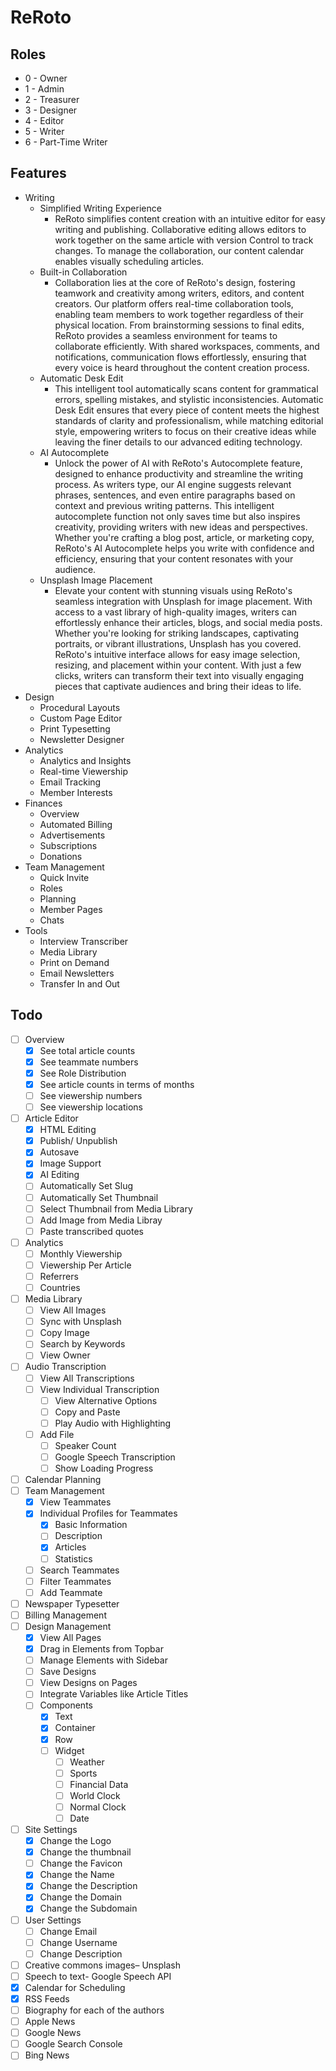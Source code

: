 # ReRoto

## Roles

- 0 - Owner
- 1 - Admin
- 2 - Treasurer
- 3 - Designer
- 4 - Editor
- 5 - Writer
- 6 - Part-Time Writer

## Features

- Writing
  - Simplified Writing Experience
    - ReRoto simplifies content creation with an intuitive editor for easy writing and publishing. Collaborative editing allows editors to work together on the same article with version Control to track changes. To manage the collaboration, our content calendar enables visually scheduling articles.
  - Built-in Collaboration
    - Collaboration lies at the core of ReRoto's design, fostering teamwork and creativity among writers, editors, and content creators. Our platform offers real-time collaboration tools, enabling team members to work together regardless of their physical location. From brainstorming sessions to final edits, ReRoto provides a seamless environment for teams to collaborate efficiently. With shared workspaces, comments, and notifications, communication flows effortlessly, ensuring that every voice is heard throughout the content creation process.
  - Automatic Desk Edit
    - This intelligent tool automatically scans content for grammatical errors, spelling mistakes, and stylistic inconsistencies. Automatic Desk Edit ensures that every piece of content meets the highest standards of clarity and professionalism, while matching editorial style, empowering writers to focus on their creative ideas while leaving the finer details to our advanced editing technology.
  - AI Autocomplete
    - Unlock the power of AI with ReRoto's Autocomplete feature, designed to enhance productivity and streamline the writing process. As writers type, our AI engine suggests relevant phrases, sentences, and even entire paragraphs based on context and previous writing patterns. This intelligent autocomplete function not only saves time but also inspires creativity, providing writers with new ideas and perspectives. Whether you're crafting a blog post, article, or marketing copy, ReRoto's AI Autocomplete helps you write with confidence and efficiency, ensuring that your content resonates with your audience.
  - Unsplash Image Placement
    - Elevate your content with stunning visuals using ReRoto's seamless integration with Unsplash for image placement. With access to a vast library of high-quality images, writers can effortlessly enhance their articles, blogs, and social media posts. Whether you're looking for striking landscapes, captivating portraits, or vibrant illustrations, Unsplash has you covered. ReRoto's intuitive interface allows for easy image selection, resizing, and placement within your content. With just a few clicks, writers can transform their text into visually engaging pieces that captivate audiences and bring their ideas to life.
- Design
  - Procedural Layouts
  - Custom Page Editor
  - Print Typesetting
  - Newsletter Designer
- Analytics
  - Analytics and Insights
  - Real-time Viewership
  - Email Tracking
  - Member Interests
- Finances
  - Overview
  - Automated Billing
  - Advertisements
  - Subscriptions
  - Donations
- Team Management
  - Quick Invite
  - Roles
  - Planning
  - Member Pages
  - Chats
- Tools
  - Interview Transcriber
  - Media Library
  - Print on Demand
  - Email Newsletters
  - Transfer In and Out

## Todo

- [ ] Overview
  - [x] See total article counts
  - [x] See teammate numbers
  - [x] See Role Distribution
  - [x] See article counts in terms of months
  - [ ] See viewership numbers
  - [ ] See viewership locations
- [ ] Article Editor
  - [x] HTML Editing
  - [x] Publish/ Unpublish
  - [x] Autosave
  - [x] Image Support
  - [x] AI Editing
  - [ ] Automatically Set Slug
  - [ ] Automatically Set Thumbnail
  - [ ] Select Thumbnail from Media Library
  - [ ] Add Image from Media Libray
  - [ ] Paste transcribed quotes
- [ ] Analytics
  - [ ] Monthly Viewership
  - [ ] Viewership Per Article
  - [ ] Referrers
  - [ ] Countries
- [ ] Media Library
  - [ ] View All Images
  - [ ] Sync with Unsplash
  - [ ] Copy Image
  - [ ] Search by Keywords
  - [ ] View Owner
- [ ] Audio Transcription
  - [ ] View All Transcriptions
  - [ ] View Individual Transcription
    - [ ] View Alternative Options
    - [ ] Copy and Paste
    - [ ] Play Audio with Highlighting
  - [ ] Add File
    - [ ] Speaker Count
    - [ ] Google Speech Transcription
    - [ ] Show Loading Progress
- [ ] Calendar Planning
- [ ] Team Management
  - [x] View Teammates
  - [x] Individual Profiles for Teammates
    - [x] Basic Information
    - [ ] Description
    - [x] Articles
    - [ ] Statistics
  - [ ] Search Teammates
  - [ ] Filter Teammates
  - [ ] Add Teammate
- [ ] Newspaper Typesetter
- [ ] Billing Management
- [ ] Design Management
  - [x] View All Pages
  - [x] Drag in Elements from Topbar
  - [ ] Manage Elements with Sidebar
  - [ ] Save Designs
  - [ ] View Designs on Pages
  - [ ] Integrate Variables like Article Titles
  - [ ] Components
    - [x] Text
    - [x] Container
    - [x] Row
    - [ ] Widget
      - [ ] Weather
      - [ ] Sports
      - [ ] Financial Data
      - [ ] World Clock
      - [ ] Normal Clock
      - [ ] Date
- [ ] Site Settings
  - [x] Change the Logo
  - [x] Change the thumbnail
  - [ ] Change the Favicon
  - [x] Change the Name
  - [x] Change the Description
  - [x] Change the Domain
  - [x] Change the Subdomain
- [ ] User Settings
  - [ ] Change Email
  - [ ] Change Username
  - [ ] Change Description
- [ ] Creative commons images– Unsplash
- [ ] Speech to text- Google Speech API
- [x] Calendar for Scheduling
- [x] RSS Feeds
- [ ] Biography for each of the authors
- [ ] Apple News
- [ ] Google News
- [ ] Google Search Console
- [ ] Bing News
